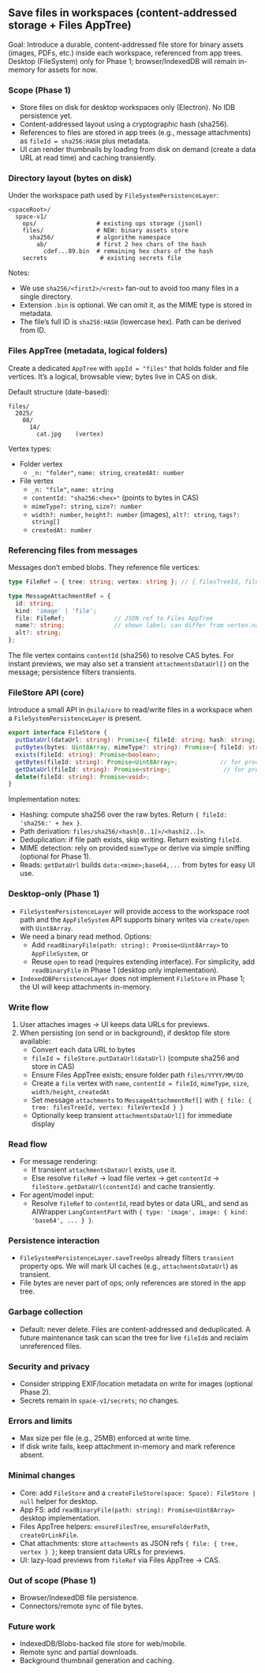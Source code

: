 ## Save files in workspaces (content-addressed storage + Files AppTree)

Goal: Introduce a durable, content-addressed file store for binary assets (images, PDFs, etc.) inside each workspace, referenced from app trees. Desktop (FileSystem) only for Phase 1; browser/IndexedDB will remain in-memory for assets for now.

### Scope (Phase 1)
- Store files on disk for desktop workspaces only (Electron). No IDB persistence yet.
- Content-addressed layout using a cryptographic hash (sha256).
- References to files are stored in app trees (e.g., message attachments) as `fileId = sha256:HASH` plus metadata.
- UI can render thumbnails by loading from disk on demand (create a data URL at read time) and caching transiently.

### Directory layout (bytes on disk)
Under the workspace path used by `FileSystemPersistenceLayer`:

```
<spaceRoot>/
  space-v1/
    ops/                 # existing ops storage (jsonl)
    files/               # NEW: binary assets store
      sha256/            # algorithm namespace
        ab/              # first 2 hex chars of the hash
          cdef...89.bin  # remaining hex chars of the hash
    secrets               # existing secrets file
```

Notes:
- We use `sha256/<first2>/<rest>` fan-out to avoid too many files in a single directory.
- Extension `.bin` is optional. We can omit it, as the MIME type is stored in metadata.
- The file’s full ID is `sha256:HASH` (lowercase hex). Path can be derived from ID.

### Files AppTree (metadata, logical folders)
Create a dedicated `AppTree` with `appId = "files"` that holds folder and file vertices. It’s a logical, browsable view; bytes live in CAS on disk.

Default structure (date-based):
```
files/
  2025/
    08/
      14/
        cat.jpg    (vertex)
```

Vertex types:
- Folder vertex
  - `_n: "folder"`, `name: string`, `createdAt: number`
- File vertex
  - `_n: "file"`, `name: string`
  - `contentId: "sha256:<hex>"` (points to bytes in CAS)
  - `mimeType?: string`, `size?: number`
  - `width?: number`, `height?: number` (images), `alt?: string`, `tags?: string[]`
  - `createdAt: number`

### Referencing files from messages
Messages don’t embed blobs. They reference file vertices:

```ts
type FileRef = { tree: string; vertex: string }; // { filesTreeId, fileVertexId }

type MessageAttachmentRef = {
  id: string;
  kind: 'image' | 'file';
  file: FileRef;              // JSON ref to Files AppTree
  name?: string;              // shown label; can differ from vertex.name if needed
  alt?: string;
};
```

The file vertex contains `contentId` (sha256) to resolve CAS bytes. For instant previews, we may also set a transient `attachmentsDataUrl[]` on the message; persistence filters transients.

### FileStore API (core)
Introduce a small API in `@sila/core` to read/write files in a workspace when a `FileSystemPersistenceLayer` is present.

```ts
export interface FileStore {
  putDataUrl(dataUrl: string): Promise<{ fileId: string; hash: string; mimeType?: string; size: number }>;
  putBytes(bytes: Uint8Array, mimeType?: string): Promise<{ fileId: string; hash: string; size: number }>;
  exists(fileId: string): Promise<boolean>;
  getBytes(fileId: string): Promise<Uint8Array>;            // for processing
  getDataUrl(fileId: string): Promise<string>;               // for previews
  delete(fileId: string): Promise<void>;
}
```

Implementation notes:
- Hashing: compute sha256 over the raw bytes. Return `{ fileId: 'sha256:' + hex }`.
- Path derivation: `files/sha256/<hash[0..1]>/<hash[2..]>`.
- Deduplication: if file path exists, skip writing. Return existing `fileId`.
- MIME detection: rely on provided `mimeType` or derive via simple sniffing (optional for Phase 1).
- Reads: `getDataUrl` builds `data:<mime>;base64,...` from bytes for easy UI use.

### Desktop-only (Phase 1)
- `FileSystemPersistenceLayer` will provide access to the workspace root path and the `AppFileSystem` API supports binary writes via `create/open` with `Uint8Array`.
- We need a binary read method. Options:
  - Add `readBinaryFile(path: string): Promise<Uint8Array>` to `AppFileSystem`, or
  - Reuse `open` to read (requires extending interface). For simplicity, add `readBinaryFile` in Phase 1 (desktop only implementation).
- `IndexedDBPersistenceLayer` does not implement `FileStore` in Phase 1; the UI will keep attachments in-memory.

### Write flow
1) User attaches images → UI keeps data URLs for previews.
2) When persisting (on send or in background), if desktop file store available:
   - Convert each data URL to bytes
   - `fileId = fileStore.putDataUrl(dataUrl)` (compute sha256 and store in CAS)
   - Ensure Files AppTree exists; ensure folder path `files/YYYY/MM/DD`
   - Create a `file` vertex with `name`, `contentId = fileId`, `mimeType`, `size`, `width/height`, `createdAt`
   - Set message `attachments` to `MessageAttachmentRef[]` with `{ file: { tree: filesTreeId, vertex: fileVertexId } }`
   - Optionally keep transient `attachmentsDataUrl[]` for immediate display

### Read flow
- For message rendering:
  - If transient `attachmentsDataUrl` exists, use it.
  - Else resolve `fileRef` → load file vertex → get `contentId` → `fileStore.getDataUrl(contentId)` and cache transiently.
- For agent/model input:
  - Resolve `fileRef` to `contentId`, read bytes or data URL, and send as AIWrapper `LangContentPart` with `{ type: 'image', image: { kind: 'base64', ... } }`.

### Persistence interaction
- `FileSystemPersistenceLayer.saveTreeOps` already filters `transient` property ops. We will mark UI caches (e.g., `attachmentsDataUrl`) as transient.
- File bytes are never part of ops; only references are stored in the app tree.

### Garbage collection
- Default: never delete. Files are content-addressed and deduplicated. A future maintenance task can scan the tree for live `fileId`s and reclaim unreferenced files.

### Security and privacy
- Consider stripping EXIF/location metadata on write for images (optional Phase 2).
- Secrets remain in `space-v1/secrets`; no changes.

### Errors and limits
- Max size per file (e.g., 25MB) enforced at write time.
- If disk write fails, keep attachment in-memory and mark reference absent.

### Minimal changes
- Core: add `FileStore` and a `createFileStore(space: Space): FileStore | null` helper for desktop.
- App FS: add `readBinaryFile(path: string): Promise<Uint8Array>` desktop implementation.
- Files AppTree helpers: `ensureFilesTree`, `ensureFolderPath`, `createOrLinkFile`.
- Chat attachments: store `attachments` as JSON refs `{ file: { tree, vertex } }`; keep transient data URLs for previews.
- UI: lazy-load previews from `fileRef` via Files AppTree → CAS.

### Out of scope (Phase 1)
- Browser/IndexedDB file persistence.
- Connectors/remote sync of file bytes.

### Future work
- IndexedDB/Blobs-backed file store for web/mobile.
- Remote sync and partial downloads.
- Background thumbnail generation and caching.


